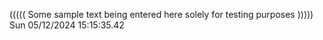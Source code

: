 ((((( Some sample text being entered here solely for testing purposes ))))) Sun 05/12/2024 15:15:35.42
